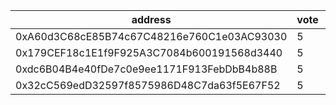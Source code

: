 address|vote|timestamp|signature
---|---|---|---
0xA60d3C68cE85B74c67C48216e760C1e03AC93030|5|1617109178|0x58c51fd2801e74573aaf838ad635eea3eac42716e1ad061c38842c0396efbe3555c622b72164ce085eae7b499863dee03ec4cdb45935a9f566e0732abf5b01da1c
0x179CEF18c1E1f9F925A3C7084b600191568d3440|5|1617109380|0x59551e7743abef3571fa61efc951122658ccd91932ceae585417d43711c21d3159ce0b0cc94084137b5870cca392663201117b980ff65dda12e9ffa660fa5f491b
0xdc6B04B4e40fDe7c0e9ee1171F913FebDbB4b88B|5|1617113673|0xbb8daa6967ebf4dd8faea3129652ceaab9192f82e9b1c070f033c59f545507e834750255eec3c32a6e9cefd9441dcc5f6feb9620fad0b7b3e04e05c8ac060f9b1c
0x32cC569edD32597f8575986D48C7da63f5E67F52|5|1617159453|0x83202df17985f9254a5feecbdf9c83ad3d136c12be896d7b13427692e728863865a78de91209e5a1cebfcb44adafb23df3a496716199eaa6e42e608603602d821b